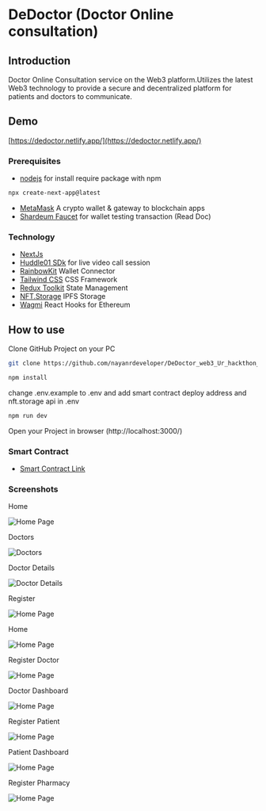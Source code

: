 # DeDoctor (Doctor Online consultation)

## Introduction

Doctor Online Consultation service on the Web3 platform.Utilizes the latest Web3 technology to provide a secure and decentralized platform for patients and doctors to communicate.

## Demo

[https://dedoctor.netlify.app/](https://dedoctor.netlify.app/)

### Prerequisites

* [nodejs](https://nodejs.org/en/download/) for install require package with npm

```bash
npx create-next-app@latest
```

* [MetaMask](https://metamask.io/) A crypto wallet & gateway to blockchain apps
* [Shardeum Faucet](https://docs.shardeum.org/faucet/claim) for wallet testing transaction (Read Doc)

### Technology 

- [NextJs](https://nextjs.org/)
- [Huddle01 SDk](https://www.huddle01.com/docs/sdk/getting-started/add-to-existing-project) for live video call session
- [RainbowKit](https://www.rainbowkit.com/) Wallet Connector
- [Tailwind CSS](https://tailwindcss.com/) CSS Framework
- [Redux Toolkit](https://redux-toolkit.js.org/) State Management
- [NFT.Storage](https://nft.storage/) IPFS Storage
- [Wagmi](https://wagmi.sh/) React Hooks for Ethereum

## How to use

Clone GitHub Project on your PC

```bash
git clone https://github.com/nayanrdeveloper/DeDoctor_web3_Ur_hackthon_2.0..git
```

```bash
npm install
```
change .env.example to .env and add smart contract deploy address and nft.storage api in .env


```bash
npm run dev
```

Open your Project in browser (http://localhost:3000/)

### Smart Contract

- [Smart Contract Link](https://github.com/nayanrdeveloper/dedoctor_smart_contract)

### Screenshots

Home

![Home Page](screenshots/home_1.png)

Doctors

![Doctors](screenshots/doctos_2.png)

Doctor Details

![Doctor Details](screenshots/doctor_details_3.png)

Register

![Home Page](screenshots/register_4.png)

Home

![Home Page](screenshots/home_1.png)

Register Doctor

![Home Page](screenshots/register_doctor_5.png)

Doctor Dashboard

![Home Page](screenshots/doctor_dashboard_6.png)

Register Patient

![Home Page](screenshots/register_patient_7.png)

Patient Dashboard

![Home Page](screenshots/patient_dashboard_8.png)

Register Pharmacy

![Home Page](screenshots/register_pharmacy_9.png)

